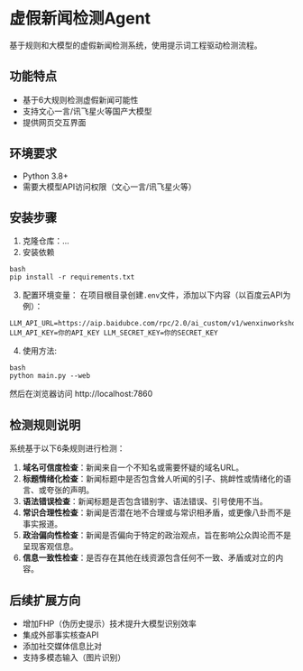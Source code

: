 # 虚假新闻检测Agent

基于规则和大模型的虚假新闻检测系统，使用提示词工程驱动检测流程。

## 功能特点

- 基于6大规则检测虚假新闻可能性
- 支持文心一言/讯飞星火等国产大模型
- 提供网页交互界面


## 环境要求

- Python 3.8+
- 需要大模型API访问权限（文心一言/讯飞星火等）

## 安装步骤

1. 克隆仓库：...
2. 安装依赖
```
bash
pip install -r requirements.txt
```
3. 配置环境变量：
在项目根目录创建`.env`文件，添加以下内容（以百度云API为例）：
```
LLM_API_URL=https://aip.baidubce.com/rpc/2.0/ai_custom/v1/wenxinworkshop/chat/completions 
LLM_API_KEY=你的API_KEY LLM_SECRET_KEY=你的SECRET_KEY
```
4. 使用方法:
```
bash
python main.py --web
```
然后在浏览器访问 http://localhost:7860


## 检测规则说明

系统基于以下6条规则进行检测：

1. **域名可信度检查**：新闻来自一个不知名或需要怀疑的域名URL。
2. **标题情绪化检查**：新闻标题中是否包含耸人听闻的引子、挑衅性或情绪化的语言、或夸张的声明。
3. **语法错误检查**：新闻标题是否包含错别字、语法错误、引号使用不当。
4. **常识合理性检查**：新闻是否潜在地不合理或与常识相矛盾，或更像八卦而不是事实报道。
5. **政治偏向性检查**：新闻是否偏向于特定的政治观点，旨在影响公众舆论而不是呈现客观信息。
6. **信息一致性检查**：是否存在其他在线资源包含任何不一致、矛盾或对立的内容。

## 后续扩展方向

- 增加FHP（伪历史提示）技术提升大模型识别效率
- 集成外部事实核查API
- 添加社交媒体信息比对
- 支持多模态输入（图片识别）

